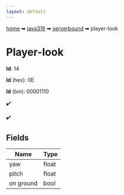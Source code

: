 ```yaml
---
layout: default
---
```


[home](/) ➡ [java316](/protocol/java316) ➡ [serverbound](/protocol/java316/serverbound) ➡ player-look

# Player-look

**Id**: 14

**Id** (hex): 0E

**Id** (bin): 00001110

✔️

✔️

## Fields

Name | Type
---|---
yaw | float
pitch | float
on ground | bool

